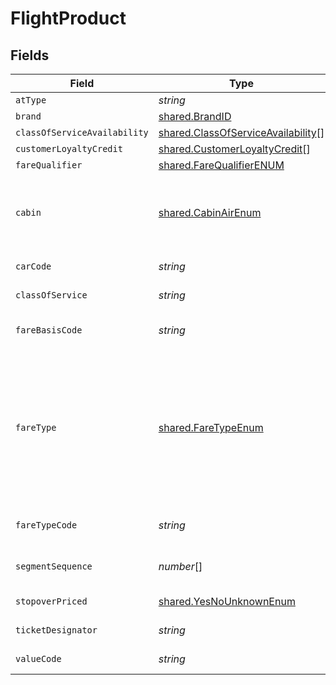 # FlightProduct


## Fields

| Field                                                                                                       | Type                                                                                                        | Required                                                                                                    | Description                                                                                                 | Example                                                                                                     |
| ----------------------------------------------------------------------------------------------------------- | ----------------------------------------------------------------------------------------------------------- | ----------------------------------------------------------------------------------------------------------- | ----------------------------------------------------------------------------------------------------------- | ----------------------------------------------------------------------------------------------------------- |
| `atType`                                                                                                    | *string*                                                                                                    | :heavy_minus_sign:                                                                                          | N/A                                                                                                         | FlightProduct                                                                                               |
| `brand`                                                                                                     | [shared.BrandID](../../../sdk/models/shared/brandid.md)                                                     | :heavy_minus_sign:                                                                                          | N/A                                                                                                         |                                                                                                             |
| `classOfServiceAvailability`                                                                                | [shared.ClassOfServiceAvailability](../../../sdk/models/shared/classofserviceavailability.md)[]             | :heavy_minus_sign:                                                                                          | N/A                                                                                                         |                                                                                                             |
| `customerLoyaltyCredit`                                                                                     | [shared.CustomerLoyaltyCredit](../../../sdk/models/shared/customerloyaltycredit.md)[]                       | :heavy_minus_sign:                                                                                          | N/A                                                                                                         |                                                                                                             |
| `fareQualifier`                                                                                             | [shared.FareQualifierENUM](../../../sdk/models/shared/farequalifierenum.md)                                 | :heavy_minus_sign:                                                                                          | N/A                                                                                                         |                                                                                                             |
| `cabin`                                                                                                     | [shared.CabinAirEnum](../../../sdk/models/shared/cabinairenum.md)                                           | :heavy_minus_sign:                                                                                          | Specifies the cabin type (e.g. first, business, economy).                                                   | Economy                                                                                                     |
| `carCode`                                                                                                   | *string*                                                                                                    | :heavy_minus_sign:                                                                                          | The car code                                                                                                | P1234                                                                                                       |
| `classOfService`                                                                                            | *string*                                                                                                    | :heavy_minus_sign:                                                                                          | The class of service                                                                                        | F                                                                                                           |
| `fareBasisCode`                                                                                             | *string*                                                                                                    | :heavy_minus_sign:                                                                                          | Fare basis code                                                                                             | HKG  SU  X/MOW  SU  KGD  598.78                                                                             |
| `fareType`                                                                                                  | [shared.FareTypeEnum](../../../sdk/models/shared/faretypeenum.md)                                           | :heavy_minus_sign:                                                                                          | Defines the type of fares to return (Only public fares, Only private fares, Only agency private fares, Only |                                                                                                             |
| `fareTypeCode`                                                                                              | *string*                                                                                                    | :heavy_minus_sign:                                                                                          | The ATPCO fare type code                                                                                    | ERU                                                                                                         |
| `segmentSequence`                                                                                           | *number*[]                                                                                                  | :heavy_check_mark:                                                                                          | The Segment sequence                                                                                        | 23,45,67,89                                                                                                 |
| `stopoverPriced`                                                                                            | [shared.YesNoUnknownEnum](../../../sdk/models/shared/yesnounknownenum.md)                                   | :heavy_minus_sign:                                                                                          | Yes , No , Unknown                                                                                          |                                                                                                             |
| `ticketDesignator`                                                                                          | *string*                                                                                                    | :heavy_minus_sign:                                                                                          | The ticket designator                                                                                       | BB5662Y                                                                                                     |
| `valueCode`                                                                                                 | *string*                                                                                                    | :heavy_minus_sign:                                                                                          | The value code                                                                                              | 365                                                                                                         |